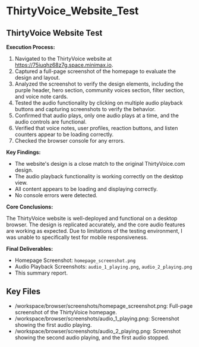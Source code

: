 # ThirtyVoice_Website_Test

## ThirtyVoice Website Test

**Execution Process:**

1.  Navigated to the ThirtyVoice website at https://75iuqhz68z7g.space.minimax.io.
2.  Captured a full-page screenshot of the homepage to evaluate the design and layout.
3.  Analyzed the screenshot to verify the design elements, including the purple header, hero section, community voices section, filter section, and voice note cards.
4.  Tested the audio functionality by clicking on multiple audio playback buttons and capturing screenshots to verify the behavior.
5.  Confirmed that audio plays, only one audio plays at a time, and the audio controls are functional.
6.  Verified that voice notes, user profiles, reaction buttons, and listen counters appear to be loading correctly.
7.  Checked the browser console for any errors.

**Key Findings:**

*   The website's design is a close match to the original ThirtyVoice.com design.
*   The audio playback functionality is working correctly on the desktop view.
*   All content appears to be loading and displaying correctly.
*   No console errors were detected.

**Core Conclusions:**

The ThirtyVoice website is well-deployed and functional on a desktop browser. The design is replicated accurately, and the core audio features are working as expected. Due to limitations of the testing environment, I was unable to specifically test for mobile responsiveness.

**Final Deliverables:**

*   Homepage Screenshot: `homepage_screenshot.png`
*   Audio Playback Screenshots: `audio_1_playing.png`, `audio_2_playing.png`
*   This summary report.

## Key Files

- /workspace/browser/screenshots/homepage_screenshot.png: Full-page screenshot of the ThirtyVoice homepage.
- /workspace/browser/screenshots/audio_1_playing.png: Screenshot showing the first audio playing.
- /workspace/browser/screenshots/audio_2_playing.png: Screenshot showing the second audio playing, and the first audio stopped.
